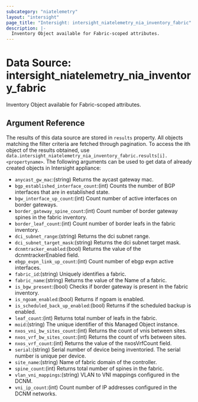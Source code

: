 ```yaml
---
subcategory: "niatelemetry"
layout: "intersight"
page_title: "Intersight: intersight_niatelemetry_nia_inventory_fabric"
description: |-
  Inventory Object available for Fabric-scoped attributes.
---
```


# Data Source: intersight_niatelemetry_nia_inventory_fabric
Inventory Object available for Fabric-scoped attributes.
## Argument Reference
The results of this data source are stored in `results` property.
All objects matching the filter criteria are fetched through pagination.
To access the ith object of the results obtained, use `data.intersight_niatelemetry_nia_inventory_fabric.results[i].<propertyname>`.
The following arguments can be used to get data of already created objects in Intersight appliance:
* `anycast_gw_mac`:(string) Returns the aycast gateway mac. 
* `bgp_established_interface_count`:(int) Counts the number of BGP interfaces that are in established state. 
* `bgw_interface_up_count`:(int) Count number of active interfaces on border gateways. 
* `border_gateway_spine_count`:(int) Count number of border gateway spines in the fabric inventory. 
* `border_leaf_count`:(int) Count number of border leafs in the fabric inventory. 
* `dci_subnet_range`:(string) Returns the dci subnet range. 
* `dci_subnet_target_mask`:(string) Returns the dci subnet target mask. 
* `dcnmtracker_enabled`:(bool) Returns the value of the dcnmtrackerEnabled field. 
* `ebgp_evpn_link_up_count`:(int) Count number of ebgp evpn active interfaces. 
* `fabric_id`:(string) Uniquely identifies a fabric. 
* `fabric_name`:(string) Returns the value of the Name of a fabric. 
* `is_bgw_present`:(bool) Checks if border gateway is present in the fabric inventory. 
* `is_ngoam_enabled`:(bool) Returns if ngoam is enabled. 
* `is_scheduled_back_up_enabled`:(bool) Returns if the scheduled backup is enabled. 
* `leaf_count`:(int) Returns total number of leafs in the fabric. 
* `moid`:(string) The unique identifier of this Managed Object instance. 
* `nxos_vni_bw_sites_count`:(int) Returns the count of vnis between sites. 
* `nxos_vrf_bw_sites_count`:(int) Returns the count of vrfs between sites. 
* `nxos_vrf_count`:(int) Returns the value of the nxosVrfCount field. 
* `serial`:(string) Serial number of device being inventoried. The serial number is unique per device. 
* `site_name`:(string) Name of fabric domain of the controller. 
* `spine_count`:(int) Returns total number of spines in the fabric. 
* `vlan_vni_mappings`:(string) VLAN to VNI mappings configured in the DCNM. 
* `vni_ip_count`:(int) Count number of IP addresses configured in the DCNM networks. 
 